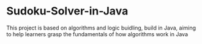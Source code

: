 # Sudoku-Solver-in-Java
This project is based on algorithms and logic buidling, build in Java, aiming to help learners grasp the fundamentals of how algorithms work in Java
